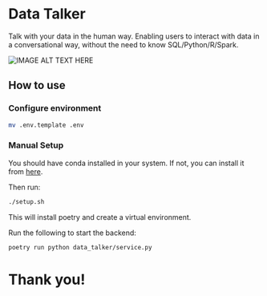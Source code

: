 # Data Talker
Talk with your data in the human way. Enabling users to interact with data in a conversational way, without the need to know SQL/Python/R/Spark.

![IMAGE ALT TEXT HERE](./image.png)

## How to use
### Configure environment
```bash
mv .env.template .env
```

### Manual Setup
You should have conda installed in your system. If not, you can install it from [here](https://docs.conda.io/projects/conda/en/latest/user-guide/install/index.html).

Then run:
```bash
./setup.sh
```
This will install poetry and create a virtual environment.

Run the following to start the backend:
```bash
poetry run python data_talker/service.py
```

# Thank you!
